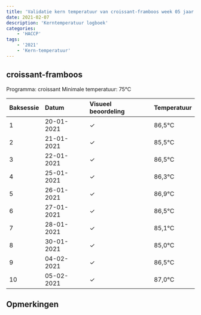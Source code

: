 ```yaml
---
title: 'Validatie kern temperatuur van croissant-framboos week 05 jaar 2021'
date: 2021-02-07
description: 'Kerntemperatuur logboek'
categories:
    - 'HACCP'
tags:
    - '2021'
    - 'Kern-temperatuur'
---
```


## croissant-framboos

Programma: croissant
Minimale temperatuur: 75°C

| Baksessie | Datum | Visueel beoordeling | Temperatuur |
|:---|:---|:---|:---|
| 1 | 20-01-2021 | &check; | 86,5°C |
| 2 | 21-01-2021 | &check; | 85,5°C |
| 3 | 22-01-2021 | &check; | 86,5°C |
| 4 | 25-01-2021 | &check; | 86,3°C |
| 5 | 26-01-2021 | &check; | 86,9°C |
| 6 | 27-01-2021 | &check; | 86,5°C |
| 7 | 28-01-2021 | &check; | 85,1°C |
| 8 | 30-01-2021 | &check; | 85,0°C |
| 9 | 04-02-2021 | &check; | 86,5°C |
| 10 | 05-02-2021 | &check; | 87,0°C |

## Opmerkingen


